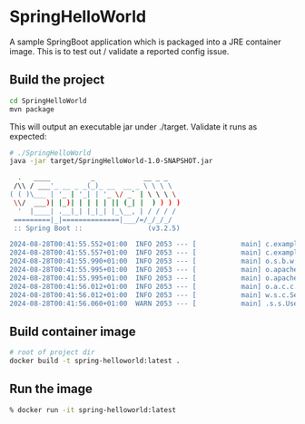 # SpringHelloWorld

A sample SpringBoot application which is packaged into a JRE container image.
This is to test out / validate a reported config issue.


## Build the project

```bash
cd SpringHelloWorld
mvn package
```

This will output an executable jar under ./target. Validate it runs as
expected:

```bash
# ./SpringHelloWorld
java -jar target/SpringHelloWorld-1.0-SNAPSHOT.jar

  .   ____          _            __ _ _
 /\\ / ___'_ __ _ _(_)_ __  __ _ \ \ \ \
( ( )\___ | '_ | '_| | '_ \/ _` | \ \ \ \
 \\/  ___)| |_)| | | | | || (_| |  ) ) ) )
  '  |____| .__|_| |_|_| |_\__, | / / / /
 =========|_|==============|___/=/_/_/_/
 :: Spring Boot ::                (v3.2.5)

2024-08-28T00:41:55.552+01:00  INFO 2053 --- [           main] c.example.SpringHelloWorldApplication    : Starting SpringHelloWorldApplication using Java 17.0.11 with PID 2053 (/Users/mark/Desktop/SpringHelloWorld/SpringHelloWorld/target/SpringHelloWorld-1.0-SNAPSHOT.jar started by mark in /Users/mark/Desktop/SpringHelloWorld/SpringHelloWorld)
2024-08-28T00:41:55.557+01:00  INFO 2053 --- [           main] c.example.SpringHelloWorldApplication    : No active profile set, falling back to 1 default profile: "default"
2024-08-28T00:41:55.990+01:00  INFO 2053 --- [           main] o.s.b.w.embedded.tomcat.TomcatWebServer  : Tomcat initialized with port 8080 (http)
2024-08-28T00:41:55.995+01:00  INFO 2053 --- [           main] o.apache.catalina.core.StandardService   : Starting service [Tomcat]
2024-08-28T00:41:55.995+01:00  INFO 2053 --- [           main] o.apache.catalina.core.StandardEngine    : Starting Servlet engine: [Apache Tomcat/10.1.20]
2024-08-28T00:41:56.012+01:00  INFO 2053 --- [           main] o.a.c.c.C.[Tomcat].[localhost].[/]       : Initializing Spring embedded WebApplicationContext
2024-08-28T00:41:56.012+01:00  INFO 2053 --- [           main] w.s.c.ServletWebServerApplicationContext : Root WebApplicationContext: initialization completed in 420 ms
2024-08-28T00:41:56.060+01:00  WARN 2053 --- [           main] .s.s.UserDetailsServiceAutoConfiguration :
```

## Build container image

```bash
# root of project dir
docker build -t spring-helloworld:latest .
```

## Run the image

```bash
% docker run -it spring-helloworld:latest
```
